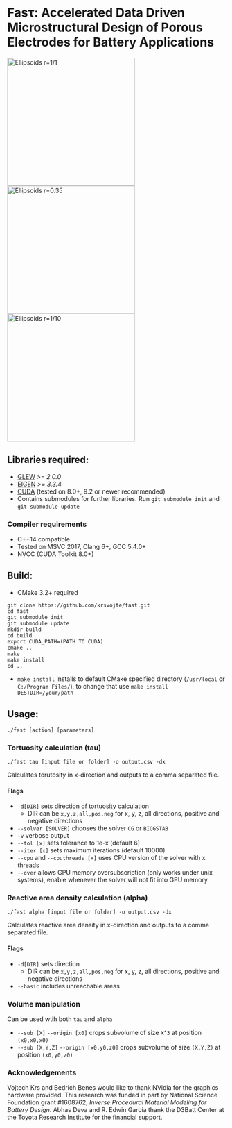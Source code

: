 # Fasτ: Accelerated Data Driven Microstructural Design of Porous Electrodes for Battery Applications

<!--
<p align="middle">
<img src="https://github.com/krsvojte/fast/blob/master/images/solver.gif" alt="Solver Tortuosity"/>
</p>
-->

<p align="left">
<img src="https://github.com/krsvojte/fast/blob/master/images/packed_ellipsoids_01.gif" alt="Ellipsoids r=1/1" width="295"/>
<img src="https://github.com/krsvojte/fast/blob/master/images/packed_ellipsoids_035.gif" alt="Ellipsoids r=0.35" width="295"/>
<img src="https://github.com/krsvojte/fast/blob/master/images/packed_ellipsoids_10.gif" alt="Ellipsoids r=1/10" width="295"/>

</p>



## Libraries required:
- [GLEW](http://glew.sourceforge.net/) *>= 2.0.0*
- [EIGEN](http://eigen.tuxfamily.org/index.php?title=Main_Page) *>= 3.3.4*
- [CUDA](https://developer.nvidia.com/cuda-downloads) (tested on 8.0+, 9.2 or newer recommended)
- Contains submodules for further libraries. Run ```git submodule init``` and ```git submodule update```

### Compiler requirements
- C++14 compatible 
- Tested on MSVC 2017, Clang 6+, GCC 5.4.0+
- NVCC (CUDA Toolkit 8.0+)

## Build:
- CMake 3.2+ required

```
git clone https://github.com/krsvojte/fast.git
cd fast
git submodule init
git submodule update
mkdir build
cd build
export CUDA_PATH=(PATH TO CUDA)
cmake .. 
make
make install
cd ..
```

- ```make install``` installs to default CMake specified directory (```/usr/local``` or ```C:/Program Files/```), to change that use ```make install DESTDIR=/your/path```

## Usage:
```
./fast [action] [parameters]
```

### Tortuosity calculation (tau)
```
./fast tau [input file or folder] -o output.csv -dx
```
Calculates torutosity in x-direction and outputs to a comma separated file.
#### Flags
- ```-d[DIR]``` sets direction of tortuosity calculation 
  - DIR can be ```x,y,z,all,pos,neg``` for x, y, z, all directions, positive and negative directions
- ```--solver [SOLVER]``` chooses the solver ```CG``` or ```BICGSTAB```
- ```-v``` verbose output
- ```--tol [x]``` sets tolerance to 1e-x (default 6) 
- ```--iter [x]``` sets maximum iterations (default 10000)
- ```--cpu``` and ```--cputhreads [x]``` uses CPU version of the solver with x threads
- ```--over``` allows GPU memory oversubscription (only works under unix systems), enable whenever the solver will not fit into GPU memory

### Reactive area density calculation (alpha)
```
./fast alpha [input file or folder] -o output.csv -dx 
```
Calculates reactive area density in x-direction and outputs to a comma separated file.
#### Flags
- ```-d[DIR]``` sets direction 
  - DIR can be ```x,y,z,all,pos,neg``` for x, y, z, all directions, positive and negative directions
- ```--basic``` includes unreachable areas

### Volume manipulation
Can be used wtih both ```tau``` and ```alpha```

- ```--sub [X]``` ```--origin [x0]``` crops subvolume of size ```X^3``` at position ```(x0,x0,x0)```
- ```--sub [X,Y,Z]``` ```--origin [x0,y0,z0]``` crops subvolume of size ```(X,Y,Z)``` at position ```(x0,y0,z0)```

### Acknowledgements
Vojtech Krs and Bedrich Benes would  like  to  thank  NVidia  for  the graphics hardware provided.  This research was funded in part by National Science Foundation grant #1608762, *Inverse Procedural Material Modeling for Battery Design*. Abhas Deva and R. Edwin García thank the D3Batt Center at the Toyota Research Institute for the financial support.





